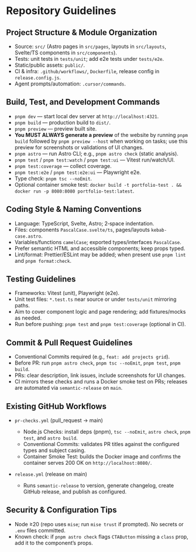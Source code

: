 # Repository Guidelines

## Project Structure & Module Organization

- Source: `src/` (Astro pages in `src/pages`, layouts in `src/layouts`, Svelte/TS components in `src/components`).
- Tests: unit tests in `tests/unit`; add e2e tests under `tests/e2e`.
- Static/public assets: `public/`.
- CI & infra: `.github/workflows/`, `Dockerfile`, release config in `release.config.js`.
- Agent prompts/automation: `.cursor/commands`.

## Build, Test, and Development Commands

- `pnpm dev` — start local dev server at `http://localhost:4321`.
- `pnpm build` — production build to `dist/`.
- `pnpm preview` — preview built site.
- **You MUST ALWAYS generate a preview** of the website by running `pnpm build` followed by `pnpm preview --host` when working on tasks; use this preview for screenshots or validations of UI changes.
- `pnpm astro` — run Astro CLI; e.g., `pnpm astro check` (static analysis).
- `pnpm test` / `pnpm test:watch` / `pnpm test:ui` — Vitest run/watch/UI.
- `pnpm test:coverage` — collect coverage.
- `pnpm test:e2e` / `pnpm test:e2e:ui` — Playwright e2e.
- Type check: `pnpm tsc --noEmit`.
- Optional container smoke test: `docker build -t portfolio-test . && docker run -p 8080:8080 portfolio-test:latest`.

## Coding Style & Naming Conventions

- Language: TypeScript, Svelte, Astro; 2‑space indentation.
- Files: components `PascalCase.svelte/ts`, pages/layouts `kebab-case.astro`.
- Variables/functions `camelCase`; exported types/interfaces `PascalCase`.
- Prefer semantic HTML and accessible components; keep props typed.
- Lint/format: Prettier/ESLint may be added; when present use `pnpm lint` and `pnpm format:check`.

## Testing Guidelines

- Frameworks: Vitest (unit), Playwright (e2e).
- Unit test files: `*.test.ts` near source or under `tests/unit` mirroring paths.
- Aim to cover component logic and page rendering; add fixtures/mocks as needed.
- Run before pushing: `pnpm test` and `pnpm test:coverage` (optional in CI).

## Commit & Pull Request Guidelines

- Conventional Commits required (e.g., `feat: add projects grid`).
- Before PR: run `pnpm astro check`, `pnpm tsc --noEmit`, `pnpm test`, `pnpm build`.
- PRs: clear description, link issues, include screenshots for UI changes.
- CI mirrors these checks and runs a Docker smoke test on PRs; releases are automated via `semantic-release` on `main`.

## Existing GitHub Workflows

- `pr-checks.yml` (pull_request → main)
  - Node.js Checks: install deps (pnpm), `tsc --noEmit`, `astro check`, `pnpm test`, and `astro build`.
  - Conventional Commits: validates PR titles against the configured types and subject casing.
  - Container Smoke Test: builds the Docker image and confirms the container serves 200 OK on `http://localhost:8080/`.

- `release.yml` (release on main)
  - Runs `semantic-release` to version, generate changelog, create GitHub release, and publish as configured.

## Security & Configuration Tips

- Node ≥20 (repo uses `mise`; run `mise trust` if prompted). No secrets or `.env` files committed.
- Known check: if `pnpm astro check` flags `CTAButton` missing a `class` prop, add it to the component’s props.
